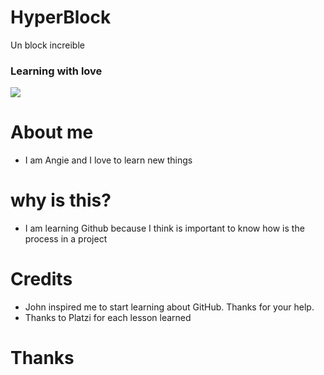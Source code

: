 
# HyperBlock
Un block increible 

### Learning with love

![](https://encrypted-tbn0.gstatic.com/images?q=tbn:ANd9GcRuNirLaOeh3PlwyMcWV9Qzy6Ej7a9-Nopd1g&usqp=CAU)

# About me
- I am Angie and I love to learn new things

# why is this? 
- I am learning Github because I think is important to know how is the process in a project

# Credits
- John inspired me to start learning about GitHub. Thanks for your help.
- Thanks to Platzi for each lesson learned


# Thanks

